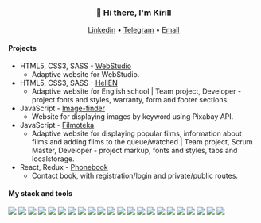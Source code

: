 <h3 align="center">👋 Hi there, I'm Kirill</h3>
<p align="center">
  <a href="https://www.linkedin.com/in/kirill-miklashevich/">Linkedin</a> •
  <a href="https://t.me/dizardmk">Telegram</a> •
  <a href="mailto:dizardmk@gmail.com">Email</a>
</p>

#### Projects

* HTML5, CSS3, SASS - [WebStudio](https://dizardmk.github.io/goit-html-css/)
  * Adaptive website for WebStudio.
* HTML5, CSS3, SASS - [HellEN](https://hellen-dizardmk.netlify.app)
  * Adaptive website for English school | Team project, Developer - project fonts and styles, warranty, form and footer sections.
* JavaScript - [Image-finder](https://dizardmk.github.io/goit-javascript/)
  * Website for displaying images by keyword using Pixabay API.
* JavaScript - [Filmoteka](https://js-filmoteka-dizardmk.netlify.app)
  * Adaptive website for displaying popular films, information about films and adding films to the queue/watched | Team project, Scrum Master, Developer - project markup, fonts and styles, tabs and localstorage.
* React, Redux - [Phonebook](https://react-phonebook-dizardmk.netlify.app)
  * Contact book, with registration/login and private/public routes.


#### My stack and tools

<span>
<img src="https://img.shields.io/badge/HTML5-fafbfc?style=for-the-badge&logo=HTML5">
<img src="https://img.shields.io/badge/CSS3-fafbfc?style=for-the-badge&logo=CSS3">
<img src="https://img.shields.io/badge/SASS-fafbfc?style=for-the-badge&logo=Sass">
<img src="https://img.shields.io/badge/BEM-fafbfc?style=for-the-badge&logo=Y Combinator">
<img src="https://img.shields.io/badge/Javascript-fafbfc?style=for-the-badge&logo=JavaScript">
<img src="https://img.shields.io/badge/React-fafbfc?style=for-the-badge&logo=React">
<img src="https://img.shields.io/badge/React Hooks-fafbfc?style=for-the-badge&logo=React">
<img src="https://img.shields.io/badge/Redux-fafbfc?style=for-the-badge&logo=Redux">
<img src="https://img.shields.io/badge/Redux Persist-fafbfc?style=for-the-badge&logo=Redux">
<img src="https://img.shields.io/badge/Nodejs-fafbfc?style=for-the-badge&logo=Node.js">
<img src="https://img.shields.io/badge/MongoDB-fafbfc?style=for-the-badge&logo=MongoDB">
<img src="https://img.shields.io/badge/Webpack-fafbfc?style=for-the-badge&logo=Webpack">
<img src="https://img.shields.io/badge/Parcel-fafbfc?style=for-the-badge&logo=Webpack">
<img src="https://img.shields.io/badge/Gulp-fafbfc?style=for-the-badge&logo=gulp">
<img src="https://img.shields.io/badge/npm-fafbfc?style=for-the-badge&logo=npm">
<img src="https://img.shields.io/badge/yarn-fafbfc?style=for-the-badge&logo=Yarn">
<img src="https://img.shields.io/badge/git-fafbfc?style=for-the-badge&logo=Git">
<img src="https://img.shields.io/badge/Github-fafbfc?style=for-the-badge&logo=GitHub">
<img src="https://img.shields.io/badge/Figma-fafbfc?style=for-the-badge&logo=Figma">
<img src="https://img.shields.io/badge/Netlify-fafbfc?style=for-the-badge&logo=Netlify">
<img src="https://img.shields.io/badge/Heroku-fafbfc?style=for-the-badge&logo=Heroku">
<img src="https://img.shields.io/badge/Rest API-fafbfc?style=for-the-badge">
</span>
